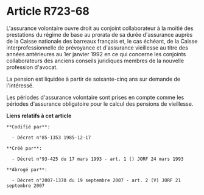 # Article R723-68

L'assurance volontaire ouvre droit au conjoint collaborateur à la moitié des prestations du régime de base au prorata de sa
durée d'assurance auprès de la Caisse nationale des barreaux français et, le cas échéant, de la Caisse interprofessionnelle
de prévoyance et d'assurance vieillesse au titre des années antérieures au 1er janvier 1992 en ce qui concerne les conjoints
collaborateurs des anciens conseils juridiques membres de la nouvelle profession d'avocat.

La pension est liquidée à partir de soixante-cinq ans sur demande de l'intéressé.

Les périodes d'assurance volontaire sont prises en compte comme les périodes d'assurance obligatoire pour le calcul des
pensions de vieillesse.

**Liens relatifs à cet article**

	**Codifié par**:

	  - Décret n°85-1353 1985-12-17

	**Créé par**:

	  - Décret n°93-425 du 17 mars 1993 - art. 1 () JORF 24 mars 1993

	**Abrogé par**:

	  - Décret n°2007-1370 du 19 septembre 2007 - art. 2 (V) JORF 21 septembre 2007
